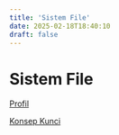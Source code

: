 ```yaml
---
title: 'Sistem File'
date: 2025-02-18T18:40:10
draft: false
---
```


# Sistem File

[Profil](Sistem%20File%2067dc4592562d4fbfb9b1b877742bcf4e/Profil%20eb40fb74e09f44d09c18d60e3e6ed473.md)

[Konsep Kunci](Sistem%20File%2067dc4592562d4fbfb9b1b877742bcf4e/Konsep%20Kunci%202eb05bc4b85444149dfcf1fb1529522f.md)
